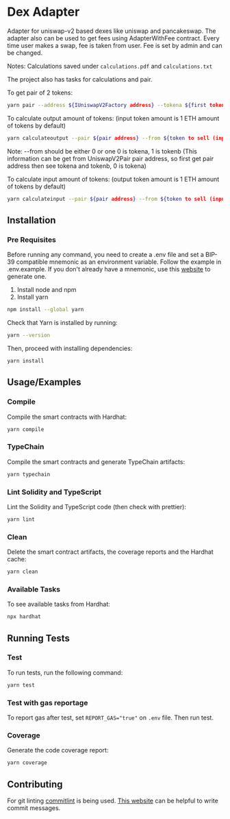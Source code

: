 # Dex Adapter

Adapter for uniswap-v2 based dexes like uniswap and pancakeswap.
The adapter also can be used to get fees using AdapterWithFee contract.
Every time user makes a swap, fee is taken from user.
Fee is set by admin and can be changed.

Notes:
Calculations saved under `calculations.pdf` and `calculations.txt`

The project also has tasks for calculations and pair.

To get pair of 2 tokens:

```bash
yarn pair --address ${IUniswapV2Factory address} --tokena ${first token} --tokenb ${second token} --network ${network}
```

To calculate output amount of tokens: (input token amount is 1 ETH amount of tokens by default)

```bash
yarn calculateoutput --pair ${pair address} --from ${token to sell (input token)} --network rinkeby
```

Note: --from should be either 0 or one 0 is tokena, 1 is tokenb
(This information can be get from UniswapV2Pair pair address, so first get pair address then see tokena and tokenb, 0 is tokena)

To calculate input amount of tokens: (output token amount is 1 ETH amount of tokens by default)

```bash
yarn calculateinput --pair ${pair address} --from ${token to sell (input token)} --network rinkeby
```

## Installation

### Pre Requisites

Before running any command, you need to create a .env file and set a BIP-39 compatible mnemonic as an environment variable. Follow the example in .env.example. If you don't already have a mnemonic, use this [website](https://iancoleman.io/bip39/) to generate one.

1. Install node and npm
2. Install yarn

```bash
npm install --global yarn
```

Check that Yarn is installed by running:

```bash
yarn --version
```

Then, proceed with installing dependencies:

```bash
yarn install
```

## Usage/Examples

### Compile

Compile the smart contracts with Hardhat:

```bash
yarn compile
```

### TypeChain

Compile the smart contracts and generate TypeChain artifacts:

```bash
yarn typechain
```

### Lint Solidity and TypeScript

Lint the Solidity and TypeScript code (then check with prettier):

```bash
yarn lint
```

### Clean

Delete the smart contract artifacts, the coverage reports and the Hardhat cache:

```bash
yarn clean
```

### Available Tasks

To see available tasks from Hardhat:

```bash
npx hardhat
```

## Running Tests

### Test

To run tests, run the following command:

```bash
yarn test
```

### Test with gas reportage

To report gas after test, set `REPORT_GAS="true"` on `.env` file. Then run test.

### Coverage

Generate the code coverage report:

```bash
yarn coverage
```

## Contributing

For git linting [commitlint](https://github.com/conventional-changelog/commitlint) is being used. [This website](https://commitlint.io/) can be helpful to write commit messages.
